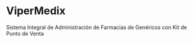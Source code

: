 # ViperMedix
Sistema Integral de Administración de Farmacias de Genéricos con Kit de Punto de Venta
